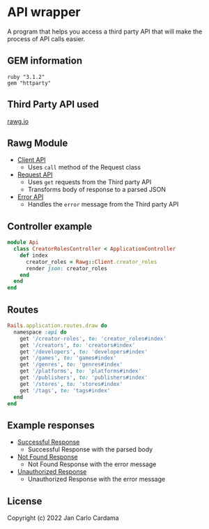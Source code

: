 # API wrapper

A program that helps you access a third party API that will make the process of API calls easier.

## GEM information

```
ruby "3.1.2"
gem "httparty"
```

## Third Party API used

[rawg.io](https://rawg.io/apidocs)

## Rawg Module
* [Client API](https://github.com/jcmcardama/api_wrapper/blob/main/app/api/rawg/client.rb)
    * Uses `call` method of the Request class
* [Request API](https://github.com/jcmcardama/api_wrapper/blob/main/app/api/rawg/request.rb)
    * Uses `get` requests from the Third party API
    * Transforms body of response to a parsed JSON
* [Error API](https://github.com/jcmcardama/api_wrapper/blob/main/app/api/rawg/request.rb)
    * Handles the `error` message from the Third party API

## Controller example

```ruby
module Api
  class CreatorRolesController < ApplicationController
    def index
      creator_roles = Rawg::Client.creator_roles
      render json: creator_roles
    end
  end
end
```

## Routes

```ruby
Rails.application.routes.draw do
  namespace :api do
    get '/creator-roles', to: 'creator_roles#index'
    get '/creators', to: 'creators#index'
    get '/developers', to: 'developers#index'
    get '/games', to: 'games#index'
    get '/genres', to: 'genres#index'
    get '/platforms', to: 'platforms#index'
    get '/publishers', to: 'publishers#index'
    get '/stores', to: 'stores#index'
    get '/tags', to: 'tags#index'
  end
end
```

## Example responses
* [Successful Response](./assets/successful_response.PNG)
    * Successful Response with the parsed body
* [Not Found Response](./assets/not_found_response.PNG)
    * Not Found Response with the error message
* [Unauthorized Response](./assets/not_found_response.PNG)
    * Unauthorized Response with the error message

## License

Copyright (c) 2022 Jan Carlo Cardama
